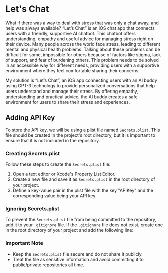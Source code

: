 # Let's Chat

What if there was a way to deal with stress that was only a chat away, and help was always available? “Let’s Chat” is an iOS chat app that connects users with a friendly, supportive AI chatbot. This chatbot offers understanding, empathy and useful advice for managing stress right on their device.
Many people across the world face stress, leading to different mental and physical health problems. Talking about these problems can be difficult for some, impossible for others because of factors like stigma, lack of support, and fear of burdening others. This problem needs to be solved in an accessible way for different needs, providing users with a supportive environment where they feel comfortable sharing their concerns. 

My solution is “Let’s Chat”, an iOS app connecting users with an AI buddy using GPT-3 technology to provide personalized conversations that help users understand and manage their stress. By offering empathy, understanding and practical advice, the AI buddy creates a safe environment for users to share their stress and experiences.

## Adding API Key

To store the API key, we will be using a plist file named `Secrets.plist`. This file should be created in the project's root directory, but it is important to ensure that it is not included in the repository.

### Creating Secrets.plist

Follow these steps to create the `Secrets.plist` file:

1. Open a text editor or Xcode's Property List Editor.
2. Create a new file and save it as `Secrets.plist` in the root directory of your project.
3. Define a key-value pair in the plist file with the key "APIKey" and the corresponding value being your API key.

### Ignoring Secrets.plist

To prevent the `Secrets.plist` file from being committed to the repository, add it to your `.gitignore` file. If the `.gitignore` file does not exist, create one in the root directory of your project and add the following line:

### Important Note

- Keep the `Secrets.plist` file secure and do not share it publicly.
- Treat the file as sensitive information and avoid committing it to public/private repositories all time.

